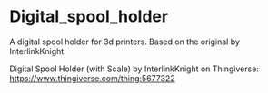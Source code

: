 # Digital_spool_holder
A digital spool holder for 3d printers. Based on the original by InterlinkKnight

Digital Spool Holder (with Scale) by InterlinkKnight on Thingiverse: https://www.thingiverse.com/thing:5677322
